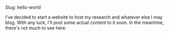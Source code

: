 Slug: hello-world

I've decided to start a website to host my research and whatever else I may blog. With any luck, I'll post some actual content to it soon. In the meantime, there's not much to see here.

